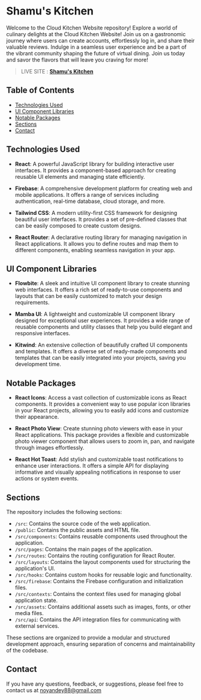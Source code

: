 # Shamu's Kitchen

Welcome to the Cloud Kitchen Website repository! Explore a world of culinary delights at the Cloud Kitchen Website! Join us on a gastronomic journey where users can create accounts, effortlessly log in, and share their valuable reviews. Indulge in a seamless user experience and be a part of the vibrant community shaping the future of virtual dining. Join us today and savor the flavors that will leave you craving for more!

> LIVE SITE : **[Shamu's Kitchen](https://cloud-kitchen-assignment.web.app)**

## Table of Contents

- [Technologies Used](#technologies-used)
- [UI Component Libraries](#ui-component-libraries)
- [Notable Packages](#notable-packages)
- [Sections](#sections)
- [Contact](#contact)

## Technologies Used

- **React**: A powerful JavaScript library for building interactive user interfaces. It provides a component-based approach for creating reusable UI elements and managing state efficiently.

- **Firebase**: A comprehensive development platform for creating web and mobile applications. It offers a range of services including authentication, real-time database, cloud storage, and more.

- **Tailwind CSS**: A modern utility-first CSS framework for designing beautiful user interfaces. It provides a set of pre-defined classes that can be easily composed to create custom designs.

- **React Router**: A declarative routing library for managing navigation in React applications. It allows you to define routes and map them to different components, enabling seamless navigation in your app.

## UI Component Libraries

- **Flowbite**: A sleek and intuitive UI component library to create stunning web interfaces. It offers a rich set of ready-to-use components and layouts that can be easily customized to match your design requirements.

- **Mamba UI**: A lightweight and customizable UI component library designed for exceptional user experiences. It provides a wide range of reusable components and utility classes that help you build elegant and responsive interfaces.

- **Kitwind**: An extensive collection of beautifully crafted UI components and templates. It offers a diverse set of ready-made components and templates that can be easily integrated into your projects, saving you development time.

## Notable Packages

- **React Icons**: Access a vast collection of customizable icons as React components. It provides a convenient way to use popular icon libraries in your React projects, allowing you to easily add icons and customize their appearance.

- **React Photo View**: Create stunning photo viewers with ease in your React applications. This package provides a flexible and customizable photo viewer component that allows users to zoom in, pan, and navigate through images effortlessly.

- **React Hot Toast**: Add stylish and customizable toast notifications to enhance user interactions. It offers a simple API for displaying informative and visually appealing notifications in response to user actions or system events.

## Sections

The repository includes the following sections:

- `/src`: Contains the source code of the web application.
- `/public`: Contains the public assets and HTML file.
- `/src/components`: Contains reusable components used throughout the application.
- `/src/pages`: Contains the main pages of the application.
- `/src/routes`: Contains the routing configuration for React Router.
- `/src/layouts`: Contains the layout components used for structuring the application's UI.
- `/src/hooks`: Contains custom hooks for reusable logic and functionality.
- `/src/firebase`: Contains the Firebase configuration and initialization files.
- `/src/contexts`: Contains the context files used for managing global application state.
- `/src/assets`: Contains additional assets such as images, fonts, or other media files.
- `/src/api`: Contains the API integration files for communicating with external services.

These sections are organized to provide a modular and structured development approach, ensuring separation of concerns and maintainability of the codebase.

## Contact

If you have any questions, feedback, or suggestions, please feel free to contact us at noyandey88@gmail.com
